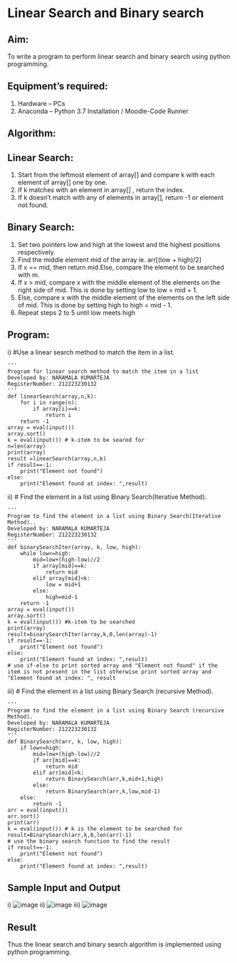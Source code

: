 # Linear Search and Binary search
## Aim:
To write a program to perform linear search and binary search using python programming.
## Equipment’s required:
1.	Hardware – PCs
2.	Anaconda – Python 3.7 Installation / Moodle-Code Runner
## Algorithm:
## Linear Search:
1.	Start from the leftmost element of array[] and compare k with each element of array[] one by one.
2.	If k matches with an element in array[] , return the index.
3.	If k doesn’t match with any of elements in array[], return -1 or element not found.
## Binary Search:
1.	Set two pointers low and high at the lowest and the highest positions respectively.
2.	Find the middle element mid of the array ie. arr[(low + high)/2]
3.	If x == mid, then return mid.Else, compare the element to be searched with m.
4.	If x > mid, compare x with the middle element of the elements on the right side of mid. This is done by setting low to low = mid + 1.
5.	Else, compare x with the middle element of the elements on the left side of mid. This is done by setting high to high = mid - 1.
6.	Repeat steps 2 to 5 until low meets high
## Program:
i)	#Use a linear search method to match the item in a list.
```
''' 
Program for linear search method to match the item in a list
Developed by: NARAMALA KUMARTEJA
RegisterNumber: 212223230132
'''
def linearSearch(array,n,k):
    for i in range(n):
        if array[i]==k:
            return i
    return -1
array = eval(input())
array.sort()
k = eval(input()) # k-item to be seared for
n=len(array)
print(array)
result =linearSearch(array,n,k)
if result==-1:
    print("Element not found")
else:
    print("Element found at index: ",result)
```
ii)	# Find the element in a list using Binary Search(Iterative Method).
```
''' 
Program to find the element in a list using Binary Search(Iterative Method)..
Developed by: NARAMALA KUMARTEJA
RegisterNumber: 212223230132
'''
def binarySearchIter(array, k, low, high):
    while low<=high:
        mid=low+(high-low)//2
        if array[mid]==k:
            return mid
        elif array[mid]<k:
            low = mid+1
        else:
            high=mid-1
    return -1
array = eval(input())
array.sort()
k = eval(input()) #k-item to be searched
print(array)
result=binarySearchIter(array,k,0,len(array)-1)
if result==-1:
    print("Element not found")
else:
    print("Element found at index: ",result)
# use if-else to print sorted array and "Element not found" if the item is not present in the list otherwise print sorted array and "Element found at index: ", result
```
iii)	# Find the element in a list using Binary Search (recursive Method).
```
''' 
Program to find the element in a list using Binary Search (recursive Method).
Developed by: NARAMALA KUMARTEJA
RegisterNumber: 212223230132
'''
def BinarySearch(arr, k, low, high):
    if low<=high:
        mid=low+(high-low)//2
        if arr[mid]==k:
            return mid
        elif arr[mid]<k:
            return BinarySearch(arr,k,mid+1,high)
        else:
            return BinarySearch(arr,k,low,mid-1)
    else:
        return -1
arr = eval(input())
arr.sort()
print(arr)
k = eval(input()) # k is the element to be searched for
result=BinarySearch(arr,k,0,len(arr)-1)
# use the binary search function to find the result
if result==-1:
    print("Element not found")
else:
    print("Element found at index: ",result)
```
## Sample Input and Output
i)
![image](https://github.com/KumarTeja751/Search-Algorithm/assets/144947756/c2d21c40-87b5-4629-bd15-63a10cbb9629)
ii)
![image](https://github.com/KumarTeja751/Search-Algorithm/assets/144947756/ca7ce149-6c6c-4afc-87cc-d4ddd901484f)
iii)
![image](https://github.com/KumarTeja751/Search-Algorithm/assets/144947756/0819908d-034f-49f2-b65c-3f03bc165edb)

## Result
Thus the linear search and binary search algorithm is implemented using python programming.
